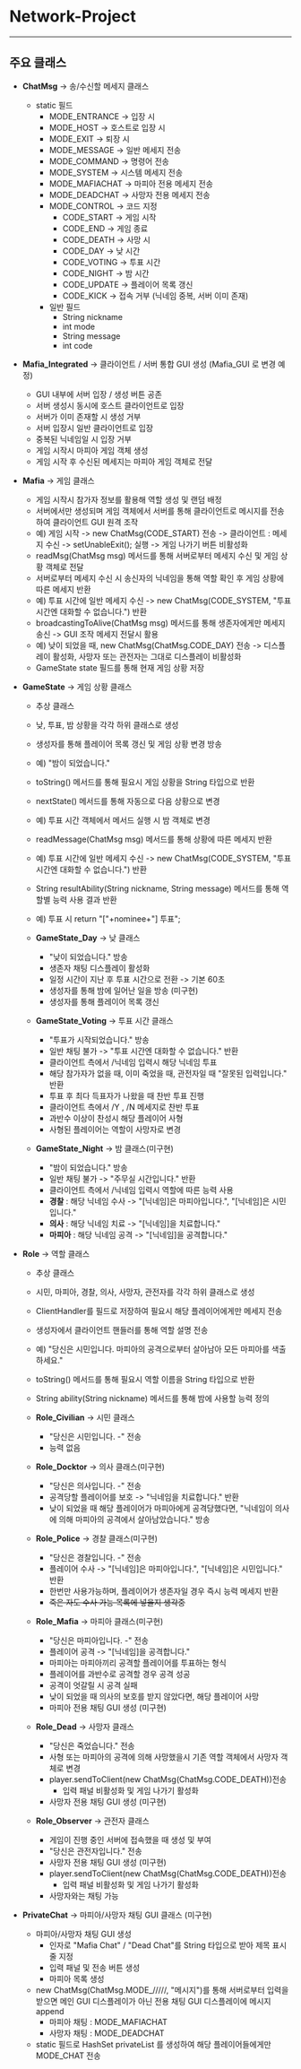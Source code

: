 # Network-Project
---
## 주요 클래스
- **ChatMsg** -> 송/수신할 메세지 클래스
  - static 필드
    - MODE_ENTRANCE -> 입장 시
    - MODE_HOST -> 호스트로 입장 시
    - MODE_EXIT -> 퇴장 시
    - MODE_MESSAGE -> 일반 메세지 전송
    - MODE_COMMAND -> 명령어 전송
    - MODE_SYSTEM -> 시스템 메세지 전송
    - MODE_MAFIACHAT -> 마피아 전용 메세지 전송
    - MODE_DEADCHAT -> 사망자 전용 메세지 전송
    - MODE_CONTROL -> 코드 지정
      - CODE_START -> 게임 시작
      - CODE_END -> 게임 종료
      - CODE_DEATH -> 사망 시
      - CODE_DAY -> 낮 시간
      - CODE_VOTING -> 투표 시간
      - CODE_NIGHT -> 밤 시간
      - CODE_UPDATE -> 플레이어 목록 갱신
      - CODE_KICK -> 접속 거부 (닉네임 중복, 서버 이미 존재)
    - 일반 필드
      - String nickname
      - int mode
      - String message
      - int code
        
- **Mafia_Integrated** -> 클라이언트 / 서버 통합 GUI 생성 (Mafia_GUI 로 변경 예정)
  - GUI 내부에 서버 입장 / 생성 버튼 공존
  - 서버 생성시 동시에 호스트 클라이언트로 입장
  - 서버가 이미 존재할 시 생성 거부
  - 서버 입장시 일반 클라이언트로 입장
  - 중복된 닉네임일 시 입장 거부
  - 게임 시작시 마피아 게임 객체 생성
  - 게임 시작 후 수신된 메세지는 마피아 게임 객체로 전달
    
- **Mafia** -> 게임 클래스
  - 게임 시작시 참가자 정보를 활용해 역할 생성 및 랜덤 배정
  - 서버에서만 생성되며 게임 객체에서 서버를 통해 클라이언트로 메시지를 전송하여 클라이언트 GUI 원격 조작
  - 예) 게임 시작 -> new ChatMsg(CODE_START) 전송 -> 클라이언트 : 메세지 수신 -> setUnableExit(); 실행 -> 게임 나가기 버튼 비활성화
  - readMsg(ChatMsg msg) 메서드를 통해 서버로부터 메세지 수신 및 게임 상황 객체로 전달
  - 서버로부터 메세지 수신 시 송신자의 닉네임을 통해 역할 확인 후 게임 상황에 따른 메세지 반환
  - 예) 투표 시간에 일반 메세지 수신 -> new ChatMsg(CODE_SYSTEM, "투표 시간엔 대화할 수 없습니다.") 반환
  - broadcastingToAlive(ChatMsg msg) 메서드를 통해 생존자에게만 메세지 송신 -> GUI 조작 메세지 전달시 활용
  - 예) 낮이 되었을 때, new ChatMsg(ChatMsg.CODE_DAY) 전송 -> 디스플레이 활성화, 사망자 또는 관전자는 그대로 디스플레이 비활성화
  - GameState state 필드를 통해 현재 게임 상황 저장
    
- **GameState** -> 게임 상황 클래스
  - 추상 클래스
  - 낮, 투표, 밤 상황을 각각 하위 클래스로 생성
  - 생성자를 통해 플레이어 목록 갱신 및 게임 상황 변경 방송
  - 예) "밤이 되었습니다."
  - toString() 메서드를 통해 필요시 게임 상황을 String 타입으로 반환
  - nextState() 메서드를 통해 자동으로 다음 상황으로 변경
  - 예) 투표 시간 객체에서 메서드 실행 시 밤 객체로 변경
  - readMessage(ChatMsg msg) 메서드를 통해 상황에 따른 메세지 반환
  - 예) 투표 시간에 일반 메세지 수신 -> new ChatMsg(CODE_SYSTEM, "투표 시간엔 대화할 수 없습니다.") 반환
  - String resultAbility(String nickname, String message) 메서드를 통해 역할별 능력 사용 결과 반환
  - 예) 투표 시 return "["+nominee+"] 투표";
    
  - **GameState_Day** -> 낮 클래스
    - "낮이 되었습니다." 방송
    - 생존자 채팅 디스플레이 활성화
    - 일정 시간이 지난 후 투표 시간으로 전환 -> 기본 60초
    - 생성자를 통해 밤에 일어난 일을 방송 (미구현)
    - 생성자를 통해 플레이어 목록 갱신
      
  - **GameState_Voting** -> 투표 시간 클래스
    - "투표가 시작되었습니다." 방송
    - 일반 채팅 불가 -> "투표 시간엔 대화할 수 없습니다." 반환
    - 클라이언트 측에서 /닉네임 입력시 해당 닉네임 투표
    - 해당 참가자가 없을 때, 이미 죽었을 때, 관전자일 때 "잘못된 입력입니다." 반환
    - 투표 후 최다 득표자가 나왔을 때 찬반 투표 진행
    - 클라이언트 측에서 /Y , /N 메세지로 찬반 투표
    - 과반수 이상이 찬성시 해당 플레이어 사형
    - 사형된 플레이어는 역할이 사망자로 변경
      
  - **GameState_Night** -> 밤 클래스(미구현)
    - "밤이 되었습니다." 방송
    - 일반 채팅 불가 -> "주무실 시간입니다." 반환
    - 클라이언트 측에서 /닉네임 입력시 역할에 따른 능력 사용
    - **경찰** : 해당 닉네임 수사 -> "[닉네임]은 마피아입니다.", "[닉네임]은 시민입니다."
    - **의사** : 해당 닉네임 치료 -> "[닉네임]을 치료합니다."
    - **마피아** : 해당 닉네임 공격 -> "[닉네임]을 공격합니다."
      
- **Role** -> 역할 클래스
  - 추상 클래스
  - 시민, 마피아, 경찰, 의사, 사망자, 관전자를 각각 하위 클래스로 생성
  - ClientHandler를 필드로 저장하여 필요시 해당 플레이어에게만 메세지 전송
  - 생성자에서 클라이언트 핸들러를 통해 역할 설명 전송
  - 예) "당신은 시민입니다. 마피아의 공격으로부터 살아남아 모든 마피아를 색출하세요."
  - toString() 메서드를 통해 필요시 역할 이름을 String 타입으로 반환
  - String ability(String nickname) 메서드를 통해 밤에 사용할 능력 정의
 
  - **Role_Civilian** -> 시민 클래스
    - "당신은 시민입니다. -" 전송
    - 능력 없음
      
  - **Role_Docktor** -> 의사 클래스(미구현)
    - "당신은 의사입니다. -" 전송
    - 공격당할 플레이어를 보호 -> "닉네임을 치료합니다." 반환
    - 낮이 되었을 때 해당 플레이어가 마피아에게 공격당했다면, "닉네임이 의사에 의해 마피아의 공격에서 살아남았습니다." 방송
      
  - **Role_Police** -> 경찰 클래스(미구현)
    - "당신은 경찰입니다. -" 전송
    - 플레이어 수사 -> "[닉네임]은 마피아입니다.", "[닉네임]은 시민입니다." 반환
    - 한번만 사용가능하며, 플레이어가 생존자일 경우 즉시 능력 메세지 반환
    - ~~죽은 자도 수사 가능 목록에 넣을지 생각중~~
      
  - **Role_Mafia** -> 마피아 클래스(미구현)
    - "당신은 마피아입니다. -" 전송
    - 플레이어 공격 -> "[닉네임]을 공격합니다."
    - 마피아는 마피아끼리 공격할 플레이어를 투표하는 형식
    - 플레이어를 과반수로 공격할 경우 공격 성공
    - 공격이 엇갈릴 시 공격 실패
    - 낮이 되었을 때 의사의 보호를 받지 않았다면, 해당 플레이어 사망
    - 마피아 전용 채팅 GUI 생성 (미구현)
   
  - **Role_Dead** -> 사망자 클래스
    - "당신은 죽었습니다." 전송
    - 사형 또는 마피아의 공격에 의해 사망했을시 기존 역할 객체에서 사망자 객체로 변경
    - player.sendToClient(new ChatMsg(ChatMsg.CODE_DEATH))전송
      - 입력 패널 비활성화 및 게임 나가기 활성화
    - 사망자 전용 채팅 GUI 생성 (미구현)
   
  - **Role_Observer** -> 관전자 클래스
    - 게임이 진행 중인 서버에 접속했을 때 생성 및 부여
    - "당신은 관전자입니다." 전송
    - 사망자 전용 채팅 GUI 생성 (미구현)
    - player.sendToClient(new ChatMsg(ChatMsg.CODE_DEATH))전송
      - 입력 패널 비활성화 및 게임 나가기 활성화
    - 사망자와는 채팅 가능
- **PrivateChat** -> 마피아/사망자 채팅 GUI 클래스 (미구현)
  - 마피아/사망자 채팅 GUI 생성
    - 인자로 "Mafia Chat" / "Dead Chat"를 String 타입으로 받아 제목 표시줄 지정
    - 입력 패널 및 전송 버튼 생성
    - 마피아 목록 생성
  - new ChatMsg(ChatMsg.MODE_/////, "메시지")를 통해 서버로부터 입력을 받으면 메인 GUI 디스플레이가 아닌 전용 채팅 GUI 디스플레이에 메시지 append
    - 마피아 채팅 : MODE_MAFIACHAT
    - 사망자 채팅 : MODE_DEADCHAT
  - static 필드로 HashSet<String> privateList 를 생성하여 해당 플레이어들에게만 MODE_CHAT 전송
